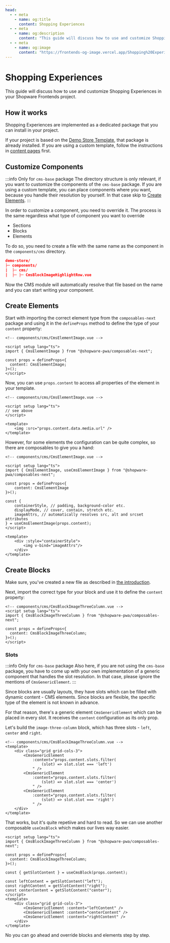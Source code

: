```yaml
---
head:
  - - meta
    - name: og:title
      content: Shopping Experiences
  - - meta
    - name: og:description
      content: "This guide will discuss how to use and customize Shopping Experiences in your Shopware Frontends project."
  - - meta
    - name: og:image
      content: "https://frontends-og-image.vercel.app/Shopping%20Experiences?fontSize=150px"
---
```


# Shopping Experiences

This guide will discuss how to use and customize Shopping Experiences in your Shopware Frontends project.

## How it works

Shopping Experiences are implemented as a dedicated package that you can install in your project.

If your project is based on the [Demo Store Template](../getting-started/templates/demo-store-template.md), that package is already installed. If you are using a custom template, follow the instructions in [content pages](./../getting-started/content-pages.md) first.

## Customize Components

:::info Only for `cms-base` package
The directory structure is only relevant, if you want to customize the components of the `cms-base` package. If you are using a custom template, you can place components where you want, because you handle their resolution by yourself. In that case skip to [Create Elements](#create-elements).
:::

In order to customize a component, you need to override it. The process is the same regardless what type of component you want to override

- Sections
- Blocks
- Elements

To do so, you need to create a file with the same name as the component in the `components/cms` directory.

```json
demo-store/
├─ components/
|  ├─ cms/
|  ├─ ├─ CmsBlockImageHighlightRow.vue
```

Now the CMS module will automatically resolve that file based on the name and you can start writing your component.

## Create Elements

Start with importing the correct element type from the `composables-next` package and using it in the `defineProps` method to define the type of your `content` property:

```vue
<!-- components/cms/CmsElementImage.vue -->

<script setup lang="ts">
import { CmsElementImage } from "@shopware-pwa/composables-next";

const props = defineProps<{
  content: CmsElementImage;
}>();
</script>
```

Now, you can use `props.content` to access all properties of the element in your template.

```vue{8}
<!-- components/cms/CmsElementImage.vue -->

<script setup lang="ts">
// see above
</script>

<template>
    <img :src="props.content.data.media.url" />
</template>
```

However, for some elements the configuration can be quite complex, so there are composables to give you a hand:

```vue{10-14,18-20}
<!-- components/cms/CmsElementImage.vue -->

<script setup lang="ts">
import { CmsElementImage, useCmsElementImage } from "@shopware-pwa/composables-next";

const props = defineProps<{
    content: CmsElementImage
}>();

const {
    containerStyle, // padding, background-color etc.
    displayMode, // cover, contain, stretch etc.
    imageAttrs, // automatically resolves src, alt and srcset attributes
} = useCmsElementImage(props.content);
</script>

<template>
    <div :style="containerStyle">
        <img v-bind="imageAttrs"/>
    </div>
</template>
```

## Create Blocks

Make sure, you've created a new file as described in [the introduction](#customize-components).

Next, import the correct type for your block and use it to define the `content` property:

```vue
<!-- components/cms/CmsBlockImageThreeColumn.vue -->
<script setup lang="ts">
import { CmsBlockImageThreeColumn } from "@shopware-pwa/composables-next";

const props = defineProps<{
  content: CmsBlockImageThreeColumn;
}>();
</script>
```

### Slots

:::info Only for `cms-base` package
Also here, if you are not using the `cms-base` package, you have to come up with your own implementation of a generic component that handles the slot resolution. In that case, please ignore the mentions of `CmsGenericElement`.
:::

Since blocks are usually layouts, they have slots which can be filled with dynamic content - CMS elements. Since blocks are flexible, the specific type of the element is not known in advance.

For that reason, there's a generic element `CmsGenericElement` which can be placed in every slot. It receives the `content` configuration as its only prop.

Let's build the `image-three-column` block, which has three slots - `left`, `center` and `right`.

```vue{4-15}
<!-- components/cms/CmsBlockImageThreeColumn.vue -->
<template>
    <div class="grid grid-cols-3">
        <CmsGenericElement
            :content="props.content.slots.filter(
                (slot) => slot.slot === 'left')
            " />
        <CmsGenericElement
            :content="props.content.slots.filter(
                (slot) => slot.slot === 'center')
            " />
        <CmsGenericElement
            :content="props.content.slots.filter(
                (slot) => slot.slot === 'right')
            " />
    </div>
</template>
```

That works, but it's quite repetiive and hard to read. So we can use another composable `useCmsBlock` which makes our lives way easier.

```vue{8,10-12,16-18}
<script setup lang="ts">
import { CmsBlockImageThreeColumn } from "@shopware-pwa/composables-next";

const props = defineProps<{
  content: CmsBlockImageThreeColumn;
}>();

const { getSlotContent } = useCmsBlock(props.content);

const leftContent = getSlotContent("left");
const rightContent = getSlotContent("right");
const centerContent = getSlotContent("center");
</script>
<template>
    <div class="grid grid-cols-3">
        <CmsGenericElement :content="leftContent" />
        <CmsGenericElement :content="centerContent" />
        <CmsGenericElement :content="rightContent" />
    </div>
</template>
```

No you can go ahead and override blocks and elements step by step.
